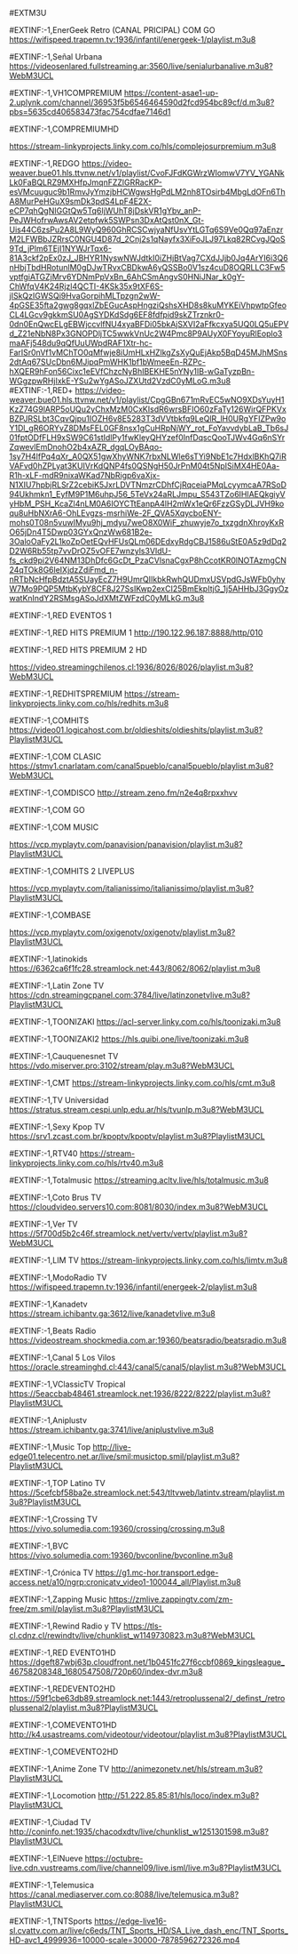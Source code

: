 #EXTM3U

#EXTINF:-1,EnerGeek Retro (CANAL PRICIPAL) COM GO
https://wifispeed.trapemn.tv:1936/infantil/energeek-1/playlist.m3u8

#EXTINF:-1,Señal Urbana
https://videosenlared.fullstreaming.ar:3560/live/senialurbanalive.m3u8?WebM3UCL

#EXTINF:-1,VH1COMPREMIUM
https://content-asae1-up-2.uplynk.com/channel/36953f5b6546464590d2fcd954bc89cf/d.m3u8?pbs=5635cd406583473fac754cdfae7146d1

#EXTINF:-1,COMPREMIUMHD

https://stream-linkyprojects.linky.com.co/hls/complejosurpremium.m3u8

#EXTINF:-1,REDGO
https://video-weaver.bue01.hls.ttvnw.net/v1/playlist/CvoFJFdKGWrzWIomwV7YV_YGANkLk0FaBQLRZ9MXHfpJmqnFZZlGRRacKP-esVMcuuguc9b1RmvJyYmzjbHCWgwsHgPdLM2nh8TOsirb4MbgLdOFn6ThA8MurPeHGuX9smDk3pdS4LpF4E2X-eCP7qhQgNIGGtQw5Tq6IjWUhT8jDskVR1gYbv_anP-PeJWHofrwAwsAV2etpfwk5SWPsn3DxAtQst0nX_Gt-Uis44C6zsPu2A8L9WyQ960GhRCSCwjyaNfUsvYtLGTq6S9Ve0Qq97aEnzrM2LFWBbJZRrsC0NGU4D87d_2Cnj2s1qNayfx3XiFoJLJ97Lkq82RCvgJQoS9Td_jPlm6TEjI1NYWJrTqx6-81A3ckf2pEx0zJ_JBHYR1NyswNWJdtkI0iZHjBtVag7CXdJJjb0Jq4ArYI6i3Q6nHbjTbdHRotunlM0gDJwTRvxCBDkwA6yQSSBo0V1sz4cuD8OQRLLC3Fw5vptfgiATGZjMrv6YDNmPpVxBn_6AhCSmAngvS0HNiJNar_k0gY-ChWfqV4K24Rjzl4QCTI-4KSk35x9tXF6S-jISkQzIGWSQi9HvaGorpihMLTpzgn2wW-4pGSE35fta2gwg8gqxlZbEGucAspHngziQshsXHD8s8kuMYKEiVhpwtpGfeoCL4LGcv9gkkmSU0AgSYDKdSdg6EF8fdfpid9skZTrznkr0-0dn0EnQwcELgEBWjccvlfNU4xyaBFDi05bkAjSXVI2aFfkcxya5UQ0LQ5uEPVd_Z21eNbN8Px3GNOPDljTC5wwkVnUc2W4Pmc8P9AUyX0FYoyuRlEoplo3maAFj548du9qQfUuUWpdRAF1Xtr-hc-FarISr0nVf1vMChTO0qMfwje8iUmHLxHZlkgZsXyQuEjAkp5BqD45MJhMSns2dtAq67SUcDbn6MJipqPmWHK1bf1bWmeeEn-RZPc-hXQER9hFon56Cixc1eEVfChzcNyBhIBEKHE5nYNy1IB-wGaTyzpBn-WGgzpwRHjIxkE-YSu2wYgASoJZXUtd2VzdC0yMLoG.m3u8
#EXTINF:-1,RED+
https://video-weaver.bue01.hls.ttvnw.net/v1/playlist/CpgGBn671mRvEC5wNO9XDsYuyH1KzZ74G9lARP5oUQu2yChxMzM0CxKIsdR6wrsBFIO60zFaTy126WirQFPKVxBZPJRSLbt3CqvQjpu1IOZH6v8E5283T3dVVtbkfq9LeQlR_lH0URgYFIZPw9oY1Dl_gR6ORYvZ8DMsFEL0GF8nsx1gCuHRpNjWY_rot_FoYavvdybLaB_Tb6sJ01fptODfFLH9xSW9C61stIdlPy1fwKleyQHYzef0InfDqscQooTJWv4Gq6nSYrZqwevlEmDnohO2b4xAZR_dgqLOyBAqo-1sy7H4lfPq4qXr_A0QX51gwXhyWNK7rbxNLWle6sTYi9NbE1c7HdxlBKhQ7iRVAFvd0hZPLyat3KUIVrKdQNP4fs0QSNgH50JrPnM04t5NpISiMX4HE0Aa-R1h-xLF-mdR9nixaWKad7NbRigp6vaXjx-N1XIU7hpbjRLSrZ2cebiK5JxrLDVTNmzrCDhfCjRqceiaPMqLcyymcaA7RSoD94Ukhmkn1_EyfM9P1M6uhpJ56_5TeVx24aRLJmpu_S543TZo6IHlAEQkgiyVyHbM_PSH_KcaZl4nLM0A6IOYCTtEanpA4lH2mWx1eQr6FzzGSyDLJVH9koqu8uHbNXrA6-OhLEvgzs-msrhiWe-2F_QVA5XqycboENY-mohs0T08n5vuwIMyu9hj_mdyu7weO8X0WiF_zhuwyje7o_txzgdnXhroyKxRO65jDn4T5Dwp03GYxQnzWw681B2e-3OaloOaFy2L1koZpOetEQvHFUsQLm06DEdxyRdgCBJ1586uStE0A5z9dDq2D2W6Rb55tp7vvDrOZ5vOFE7wnzyls3VIdU-fs_ckd9pi2V64NM13DhDfc6GcDt_PzaCVlsnaCgxP8hCcotKR0lNOTAzmgCN24qTOk8G6leIXjdzZdiFmd_n-nRTbNcHfpBdztA5SUayEcZ7H9UmrQIIkbkRwhQUDmxUSVpdGJsWFb0yhyW7Mo9PQP5MtbKybY8CF8J27SsIKwp2exCI25BmEkpItjG_1j5AHHbJ3GgyOzwatKnIndY2RSMsgASoJdXMtZWFzdC0yMLkG.m3u8

#EXTINF:-1,RED EVENTOS 1


#EXTINF:-1,RED HITS PREMIUM 1
http://190.122.96.187:8888/http/010

#EXTINF:-1,RED HITS PREMIUM 2 HD

https://video.streamingchilenos.cl:1936/8026/8026/playlist.m3u8?WebM3UCL

#EXTINF:-1,REDHITSPREMIUM
https://stream-linkyprojects.linky.com.co/hls/redhits.m3u8

#EXTINF:-1,COMHITS 
https://video01.logicahost.com.br/oldieshits/oldieshits/playlist.m3u8?PlaylistM3UCL

#EXTINF:-1,COM CLASIC
https://stmv1.cnarlatam.com/canal5pueblo/canal5pueblo/playlist.m3u8?WebM3UCL

#EXTINF:-1,COMDISCO
http://stream.zeno.fm/n2e4q8rpxxhvv

#EXTINF:-1,COM GO


#EXTINF:-1,COM MUSIC

https://vcp.myplaytv.com/panavision/panavision/playlist.m3u8?PlaylistM3UCL

#EXTINF:-1,COMHITS 2 LIVEPLUS

https://vcp.myplaytv.com/italianissimo/italianissimo/playlist.m3u8?PlaylistM3UCL

#EXTINF:-1,COMBASE

https://vcp.myplaytv.com/oxigenotv/oxigenotv/playlist.m3u8?PlaylistM3UCL

#EXTINF:-1,latinokids
https://6362ca6f1fc28.streamlock.net:443/8062/8062/playlist.m3u8

#EXTINF:-1,Latin Zone TV
https://cdn.streamingcpanel.com:3784/live/latinzonetvlive.m3u8?PlaylistM3UCL

#EXTINF:-1,TOONIZAKI
https://acl-server.linky.com.co/hls/toonizaki.m3u8

#EXTINF:-1,TOONIZAKI2
https://hls.quibi.one/live/toonizaki.m3u8

#EXTINF:-1,Cauquenesnet TV
https://vdo.miserver.pro:3102/stream/play.m3u8?WebM3UCL

#EXTINF:-1,CMT
https://stream-linkyprojects.linky.com.co/hls/cmt.m3u8

#EXTINF:-1,TV Universidad
https://stratus.stream.cespi.unlp.edu.ar/hls/tvunlp.m3u8?WebM3UCL

#EXTINF:-1,Sexy Kpop TV
https://srv1.zcast.com.br/kpoptv/kpoptv/playlist.m3u8?PlaylistM3UCL

#EXTINF:-1,RTV40
https://stream-linkyprojects.linky.com.co/hls/rtv40.m3u8

#EXTINF:-1,Totalmusic
https://streaming.acltv.live/hls/totalmusic.m3u8

#EXTINF:-1,Coto Brus TV
https://cloudvideo.servers10.com:8081/8030/index.m3u8?WebM3UCL

#EXTINF:-1,Ver TV
https://5f700d5b2c46f.streamlock.net/vertv/vertv/playlist.m3u8?WebM3UCL

#EXTINF:-1,LIM TV
https://stream-linkyprojects.linky.com.co/hls/limtv.m3u8

#EXTINF:-1,ModoRadio TV
https://wifispeed.trapemn.tv:1936/infantil/energeek-2/playlist.m3u8

#EXTINF:-1,Kanadetv
https://stream.ichibantv.ga:3612/live/kanadetvlive.m3u8

#EXTINF:-1,Beats Radio
https://videostream.shockmedia.com.ar:19360/beatsradio/beatsradio.m3u8

#EXTINF:-1,Canal 5 Los Vilos
https://oracle.streaminghd.cl:443/canal5/canal5/playlist.m3u8?WebM3UCL

#EXTINF:-1,VClassicTV Tropical
https://5eaccbab48461.streamlock.net:1936/8222/8222/playlist.m3u8?PlaylistM3UCL

#EXTINF:-1,Aniplustv
https://stream.ichibantv.ga:3741/live/aniplustvlive.m3u8

#EXTINF:-1,Music Top
http://live-edge01.telecentro.net.ar/live/smil:musictop.smil/playlist.m3u8?PlaylistM3UCL

#EXTINF:-1,TOP Latino TV
https://5cefcbf58ba2e.streamlock.net:543/tltvweb/latintv.stream/playlist.m3u8?PlaylistM3UCL

#EXTINF:-1,Crossing TV 
https://vivo.solumedia.com:19360/crossing/crossing.m3u8

#EXTINF:-1,BVC
https://vivo.solumedia.com:19360/bvconline/bvconline.m3u8

#EXTINF:-1,Crónica TV
https://g1.mc-hor.transport.edge-access.net/a10/ngrp:cronicatv_video1-100044_all/Playlist.m3u8

#EXTINF:-1,Zapping Music
https://zmlive.zappingtv.com/zm-free/zm.smil/playlist.m3u8?PlaylistM3UCL

#EXTINF:-1,Rewind Radio y TV
https://tls-cl.cdnz.cl/rewindtv/live/chunklist_w1149730823.m3u8?WebM3UCL

#EXTINF:-1,RED EVENTO1HD
https://dgeft87wbj63p.cloudfront.net/1b0451fc27f6ccbf0869_kingsleague_46758208348_1680547508/720p60/index-dvr.m3u8

#EXTINF:-1,REDEVENTO2HD
https://59f1cbe63db89.streamlock.net:1443/retroplussenal2/_definst_/retroplussenal2/playlist.m3u8?PlaylistM3UCL

#EXTINF:-1,COMEVENTO1HD
http://k4.usastreams.com/videotour/videotour/playlist.m3u8?PlaylistM3UCL

#EXTINF:-1,COMEVENTO2HD

#EXTINF:-1,Anime Zone TV
http://animezonetv.net/hls/stream.m3u8?PlaylistM3UCL

#EXTINF:-1,Locomotion 
http://51.222.85.85:81/hls/loco/index.m3u8?PlaylistM3UCL


#EXTINF:-1,Ciudad TV 
http://coninfo.net:1935/chacodxdtv/live/chunklist_w1251301598.m3u8?PlaylistM3UCL

#EXTINF:-1,ElNueve
https://octubre-live.cdn.vustreams.com/live/channel09/live.isml/live.m3u8?PlaylistM3UCL

#EXTINF:-1,Telemusica 
https://canal.mediaserver.com.co:8088/live/telemusica.m3u8?PlaylistM3UCL

#EXTINF:-1,TNTSports
https://edge-live16-sl.cvattv.com.ar/live/c6eds/TNT_Sports_HD/SA_Live_dash_enc/TNT_Sports_HD-avc1_4999936=10000-scale=30000-7878596272326.mp4
